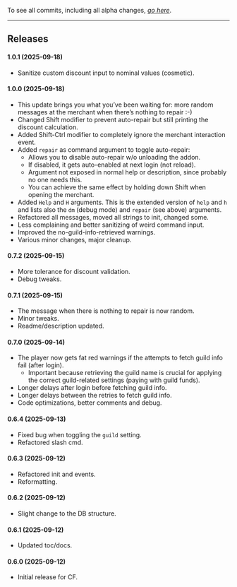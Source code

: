 To see all commits, including all alpha changes, [*go here*](https://github.com/tflo/AutoDiscountRepair/commits/master/).

---

## Releases


#### 1.0.1 (2025-09-18)

- Sanitize custom discount input to nominal values (cosmetic). 

#### 1.0.0 (2025-09-18)

- This update brings you what you’ve been waiting for: more random messages at the merchant when there’s nothing to repair :-)
- Changed Shift modifier to prevent auto-repair but still printing the discount calculation.
- Added Shift-Ctrl modifier to completely ignore the merchant interaction event.
- Added `repair` as command argument to toggle auto-repair:
    - Allows you to disable auto-repair w/o unloading the addon.
    - If disabled, it gets auto-enabled at next login (not reload).
    - Argument not exposed in normal help or description, since probably no one needs this.
    - You can achieve the same effect by holding down Shift when opening the merchant.
- Added `Help` and `H` arguments. This is the extended version of `help` and `h` and lists also the `dm` (debug mode) and `repair` (see above) arguments.
- Refactored all messages, moved all strings to init, changed some.
- Less complaining and better sanitizing of weird command input.
- Improved the no-guild-info-retrieved warnings.
- Various minor changes, major cleanup.

#### 0.7.2 (2025-09-15)

- More tolerance for discount validation.
- Debug tweaks.

#### 0.7.1 (2025-09-15)

- The message when there is nothing to repair is now random.
- Minor tweaks.
- Readme/description updated.

#### 0.7.0 (2025-09-14)

- The player now gets fat red warnings if the attempts to fetch guild info fail (after login).
    - Important because retrieving the guild name is crucial for applying the correct guild-related settings (paying with guild funds).
- Longer delays after login before fetching guild info.
- Longer delays between the retries to fetch guild info.
- Code optimizations, better comments and debug.

#### 0.6.4 (2025-09-13)

- Fixed bug when toggling the `guild` setting.
- Refactored slash cmd.

#### 0.6.3 (2025-09-12)

- Refactored init and events.
- Reformatting.

#### 0.6.2 (2025-09-12)

- Slight change to the DB structure.

#### 0.6.1 (2025-09-12)

- Updated toc/docs.

#### 0.6.0 (2025-09-12)

- Initial release for CF.

